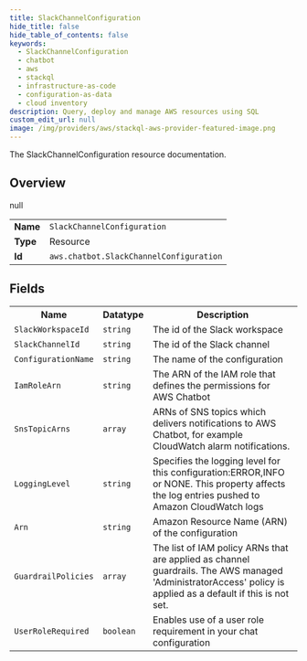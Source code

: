 ```yaml
---
title: SlackChannelConfiguration
hide_title: false
hide_table_of_contents: false
keywords:
  - SlackChannelConfiguration
  - chatbot
  - aws
  - stackql
  - infrastructure-as-code
  - configuration-as-data
  - cloud inventory
description: Query, deploy and manage AWS resources using SQL
custom_edit_url: null
image: /img/providers/aws/stackql-aws-provider-featured-image.png
---
```

The SlackChannelConfiguration resource documentation.

## Overview
<table><tbody>
<tr><td><b>Name</b></td><td><code>SlackChannelConfiguration</code></td></tr>
<tr><td><b>Type</b></td><td>Resource</td></tr>
null
<tr><td><b>Id</b></td><td><code>aws.chatbot.SlackChannelConfiguration</code></td></tr>
</tbody></table>

## Fields
<table><tbody>
<tr><th>Name</th><th>Datatype</th><th>Description</th></tr>
<tr><td><code>SlackWorkspaceId</code></td><td><code>string</code></td><td>The id of the Slack workspace</td></tr><tr><td><code>SlackChannelId</code></td><td><code>string</code></td><td>The id of the Slack channel</td></tr><tr><td><code>ConfigurationName</code></td><td><code>string</code></td><td>The name of the configuration</td></tr><tr><td><code>IamRoleArn</code></td><td><code>string</code></td><td>The ARN of the IAM role that defines the permissions for AWS Chatbot</td></tr><tr><td><code>SnsTopicArns</code></td><td><code>array</code></td><td>ARNs of SNS topics which delivers notifications to AWS Chatbot, for example CloudWatch alarm notifications.</td></tr><tr><td><code>LoggingLevel</code></td><td><code>string</code></td><td>Specifies the logging level for this configuration:ERROR,INFO or NONE. This property affects the log entries pushed to Amazon CloudWatch logs</td></tr><tr><td><code>Arn</code></td><td><code>string</code></td><td>Amazon Resource Name (ARN) of the configuration</td></tr><tr><td><code>GuardrailPolicies</code></td><td><code>array</code></td><td>The list of IAM policy ARNs that are applied as channel guardrails. The AWS managed 'AdministratorAccess' policy is applied as a default if this is not set.</td></tr><tr><td><code>UserRoleRequired</code></td><td><code>boolean</code></td><td>Enables use of a user role requirement in your chat configuration</td></tr>
</tbody></table>